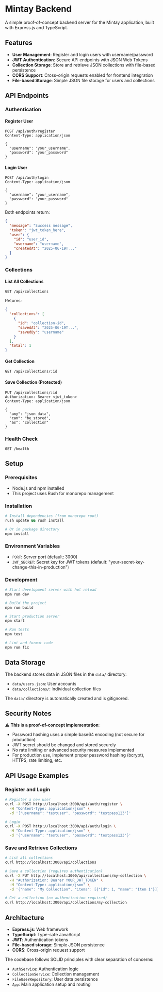 # Mintay Backend

A simple proof-of-concept backend server for the Mintay application, built with Express.js and TypeScript.

## Features

- **User Management**: Register and login users with username/password
- **JWT Authentication**: Secure API endpoints with JSON Web Tokens
- **Collection Storage**: Store and retrieve JSON collections with file-based persistence
- **CORS Support**: Cross-origin requests enabled for frontend integration
- **File-based Storage**: Simple JSON file storage for users and collections

## API Endpoints

### Authentication

#### Register User
```
POST /api/auth/register
Content-Type: application/json

{
  "username": "your_username",
  "password": "your_password"
}
```

#### Login User
```
POST /api/auth/login
Content-Type: application/json

{
  "username": "your_username",
  "password": "your_password"
}
```

Both endpoints return:
```json
{
  "message": "Success message",
  "token": "jwt_token_here",
  "user": {
    "id": "user_id",
    "username": "username",
    "createdAt": "2025-06-19T..."
  }
}
```

### Collections

#### List All Collections
```
GET /api/collections
```

Returns:
```json
{
  "collections": [
    {
      "id": "collection-id",
      "savedAt": "2025-06-19T...",
      "savedBy": "username"
    }
  ],
  "total": 1
}
```

#### Get Collection
```
GET /api/collections/:id
```

#### Save Collection (Protected)
```
PUT /api/collections/:id
Authorization: Bearer <jwt_token>
Content-Type: application/json

{
  "any": "json data",
  "can": "be stored",
  "as": "collection"
}
```

### Health Check
```
GET /health
```

## Setup

### Prerequisites
- Node.js and npm installed
- This project uses Rush for monorepo management

### Installation
```bash
# Install dependencies (from monorepo root)
rush update && rush install

# Or in package directory
npm install
```

### Environment Variables
- `PORT`: Server port (default: 3000)
- `JWT_SECRET`: Secret key for JWT tokens (default: "your-secret-key-change-this-in-production")

### Development
```bash
# Start development server with hot reload
npm run dev

# Build the project
npm run build

# Start production server
npm start

# Run tests
npm test

# Lint and format code
npm run fix
```

## Data Storage

The backend stores data in JSON files in the `data/` directory:
- `data/users.json`: User accounts
- `data/collections/`: Individual collection files

The `data/` directory is automatically created and is gitignored.

## Security Notes

⚠️ **This is a proof-of-concept implementation**:
- Password hashing uses a simple base64 encoding (not secure for production)
- JWT secret should be changed and stored securely
- No rate limiting or advanced security measures implemented
- For production use, implement proper password hashing (bcrypt), HTTPS, rate limiting, etc.

## API Usage Examples

### Register and Login
```bash
# Register a new user
curl -X POST http://localhost:3000/api/auth/register \
  -H "Content-Type: application/json" \
  -d '{"username": "testuser", "password": "testpass123"}'

# Login
curl -X POST http://localhost:3000/api/auth/login \
  -H "Content-Type: application/json" \
  -d '{"username": "testuser", "password": "testpass123"}'
```

### Save and Retrieve Collections
```bash
# List all collections
curl http://localhost:3000/api/collections

# Save a collection (requires authentication)
curl -X PUT http://localhost:3000/api/collections/my-collection \
  -H "Authorization: Bearer YOUR_JWT_TOKEN" \
  -H "Content-Type: application/json" \
  -d '{"name": "My Collection", "items": [{"id": 1, "name": "Item 1"}]}'

# Get a collection (no authentication required)
curl http://localhost:3000/api/collections/my-collection
```

## Architecture

- **Express.js**: Web framework
- **TypeScript**: Type-safe JavaScript
- **JWT**: Authentication tokens
- **File-based storage**: Simple JSON persistence
- **CORS**: Cross-origin request support

The codebase follows SOLID principles with clear separation of concerns:
- `AuthService`: Authentication logic
- `CollectionService`: Collection management
- `FileUserRepository`: User data persistence
- `App`: Main application setup and routing
